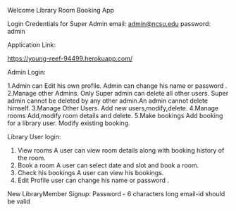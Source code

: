 Welcome Library Room Booking App
	
Login Credentials for Super Admin
email: admin@ncsu.edu
password: admin

Application Link:

https://young-reef-94499.herokuapp.com/


Admin Login:

1.Admin can Edit his own profile.
	Admin can change his name or password .
2.Manage other Admins.
	Only Super admin can delete all other users. Super admin cannot be deleted by any other admin.An admin cannot delete himself.
3.Manage Other Users.
	Add new users,modify,delete.
4.Manage rooms
	Add,modify room details and delete.
5.Make bookings
	Add booking for a library user. Modify existing booking.
	
Library User login:

1. View rooms
	A user can view room details along with booking history of the room.
2. Book a room
	A user can select date and slot and book a room.
3. Check his bookings
	A user can view his bookings.
4. Edit Profile
	user can change his name or password .

New LibraryMember Signup:
Password - 6 characters long
email-id should be valid

